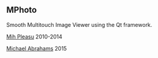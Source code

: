  MPhoto
 -----------
Smooth Multitouch Image Viewer using the Qt framework. 

[Mih Pleasu](http://qt-apps.org/content/show.php/MihPhoto+-+Touch-friendly+image+viewer?content=137949) 2010-2014

[Michael Abrahams](mailto:miabraha@gmail.com) 2015

